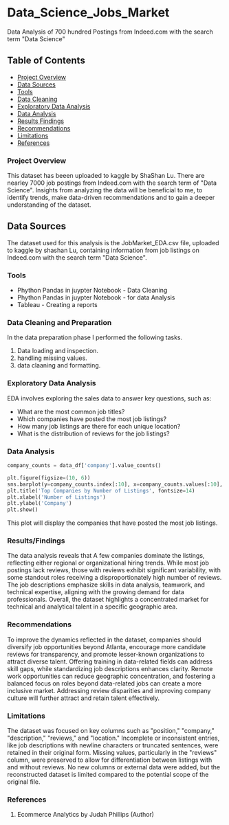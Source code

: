 # Data_Science_Jobs_Market
Data Analysis of 700 hundred Postings from Indeed.com with the search term "Data Science"

## Table of Contents

- [Project Overview](#project-overview)
- [Data Sources](#data-sources)
- [Tools](#Tools)
- [Data Cleaning](#Data-Cleaning)
- [Exploratory Data Analysis](#exploratory-data-analysis)
- [Data Analysis](#data-analysis)
- [Results Findings](#results-findings)
- [Recommendations](#Recommendations)
- [Limitations](#Limitations)
- [References](#References)
  



### Project Overview 

This dataset has beeen uploaded to kaggle by ShaShan Lu. There are nearley 7000 job postings from Indeed.com with the search term of "Data Science". Insights from analyzing the data will be beneficial to me, to identify trends, make data-driven recommendations and to gain a deeper understanding of the dataset.

## Data Sources

The dataset used for this analysis is the JobMarket_EDA.csv file, uploaded to kaggle by shashan Lu, containing information from job listings on Indeed.com with the search term "Data Science".

### Tools

- Phython Pandas in juypter Notebook - Data Cleaning
- Phython Pandas in juypter Notebook - for data Analysis
- Tableau - Creating a reports

### Data Cleaning and Preparation

In the data preparation phase I performed the following tasks.
1. Data loading and inspection.
2. handling missing values.
3. data claaning and formatting.

### Exploratory Data Analysis

EDA involves exploring the sales data to answer key questions, such as:

- What are the most common job titles?
- Which companies have posted the most job listings?
- How many job listings are there for each unique location?
- What is the distribution of reviews for the job listings?

### Data Analysis


```python
company_counts = data_df['company'].value_counts()

plt.figure(figsize=(10, 6))
sns.barplot(y=company_counts.index[:10], x=company_counts.values[:10], palette="magma")
plt.title('Top Companies by Number of Listings', fontsize=14)
plt.xlabel('Number of Listings')
plt.ylabel('Company')
plt.show()
```
This plot will display the companies that have posted the most job listings.

### Results/Findings

 The data analysis reveals that A few companies dominate the listings, reflecting either regional or organizational hiring trends. While most job postings lack reviews, those with reviews exhibit significant variability, with some standout roles receiving a disproportionately high number of reviews. The job descriptions emphasize skills in data analysis, teamwork, and technical expertise, aligning with the growing demand for data professionals. Overall, the dataset highlights a concentrated market for technical and analytical talent in a specific geographic area.

 ### Recommendations

 To improve the dynamics reflected in the dataset, companies should diversify job opportunities beyond Atlanta, encourage more candidate reviews for transparency, and promote lesser-known organizations to attract diverse talent. Offering training in data-related fields can address skill gaps, while standardizing job descriptions enhances clarity. Remote work opportunities can reduce geographic concentration, and fostering a balanced focus on roles beyond data-related jobs can create a more inclusive market. Addressing review disparities and improving company culture will further attract and retain talent effectively.

 ### Limitations

 The dataset was focused on key columns such as "position," "company," "description," "reviews," and "location." Incomplete or inconsistent entries, like job descriptions with newline characters or truncated sentences, were retained in their original form. Missing values, particularly in the "reviews" column, were preserved to allow for differentiation between listings with and without reviews. No new columns or external data were added, but the reconstructed dataset is limited compared to the potential scope of the original file.

 ### References

 1. Ecommerce Analytics by Judah Phillips (Author)

 

 

 






